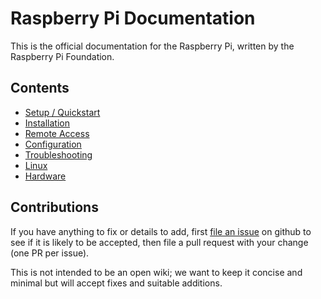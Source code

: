 # Raspberry Pi Documentation

This is the official documentation for the Raspberry Pi, written by the Raspberry Pi Foundation.

## Contents

- [Setup / Quickstart](setup)
- [Installation](installation)
- [Remote Access](remote-access)
- [Configuration](configuration)
- [Troubleshooting](troubleshooting)
- [Linux](linux)
- [Hardware](hardware)

## Contributions

If you have anything to fix or details to add, first [file an issue](http://github.com/raspberrypi/documentation/issues) on github to see if it is likely to be accepted, then file a pull request with your change (one PR per issue).

This is not intended to be an open wiki; we want to keep it concise and minimal but will accept fixes and suitable additions.